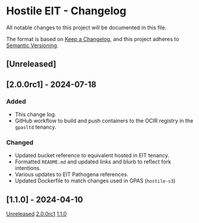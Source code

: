 # Hostile EIT - Changelog

All notable changes to this project will be documented in this file.

The format is based on [Keep a Changelog](https://keepachangelog.com/en/1.1.0/),
and this project adheres to [Semantic Versioning](https://semver.org/spec/v2.0.0.html).

## [Unreleased]

## [2.0.0rc1] - 2024-07-18

### Added

- This change log.
- GitHub workflow to build and push containers to the OCIR registry in the `gpasltd` tenancy.

### Changed

- Updated bucket reference to equivalent hosted in EIT tenancy.
- Formatted `README.md` and updated links and blurb to reflect fork intentions.
- Various updates to EIT Pathogena references.
- Updated Dockerfile to match changes used in GPAS (`hostile-s3`)

## [1.1.0] - 2024-04-10

[Unreleased](https://github.com/EIT-Pathogena/hostile-eit/compare/2.0.0rc1...HEAD)
[2.0.0rc1](https://github.com/EIT-Pathogena/hostile-eit/compare/2.0.0rc1...1.1.0)
[1.1.0](https://github.com/bede/hostile/releases/tag/1.1.0)